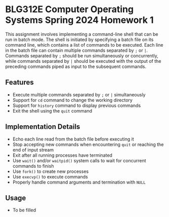 # BLG312E Computer Operating Systems Spring 2024 Homework 1

This assignment involves implementing a command-line shell that can be run in batch mode. The shell is initiated by specifying a batch file on its command line, which contains a list of commands to be executed. Each line in the batch file can contain multiple commands separated by `;` or `|`. Commands separated by `;` should be run simultaneously or concurrently, while commands separated by `|` should be executed with the output of the preceding commands piped as input to the subsequent commands.

## Features
- Execute multiple commands separated by `;` or `|` simultaneously
- Support for `cd` command to change the working directory
- Support for `history` command to display previous commands
- Exit the shell using the `quit` command

## Implementation Details
- Echo each line read from the batch file before executing it
- Stop accepting new commands when encountering `quit` or reaching the end of input stream
- Exit after all running processes have terminated
- Use `wait()` and/or `waitpid()` system calls to wait for concurrent commands to finish
- Use `fork()` to create new processes
- Use `execvp()` to execute commands
- Properly handle command arguments and termination with `NULL`

## Usage
- To be filled